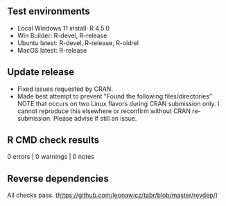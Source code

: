 ## Test environments

* Local Windows 11 install: R 4.5.0
* Win Builder: R-devel, R-release
* Ubuntu latest: R-devel, R-release, R-oldrel
* MacOS latest: R-release

## Update release

* Fixed issues requested by CRAN.
* Made best attempt to prevent "Found the following files/directories" NOTE that occurs on two Linux flavors during CRAN submission only. I cannot reproduce this elsewhere or reconfirm without CRAN re-submission. Please advise if still an issue.

## R CMD check results

0 errors | 0 warnings | 0 notes

## Reverse dependencies

All checks pass. (https://github.com/leonawicz/tabr/blob/master/revdep/)
